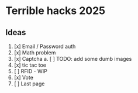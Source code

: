 # Terrible hacks 2025

## Ideas

1. [x] Email / Password auth
2. [x] Math problem
3. [x] Captcha
       a. [ ] TODO: add some dumb images
4. [x] tic tac toe
5. [ ] RFID - WIP
6. [x] Vote
7. [ ] Last page
